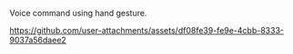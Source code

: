 Voice command using hand gesture.

https://github.com/user-attachments/assets/df08fe39-fe9e-4cbb-8333-9037a56daee2

